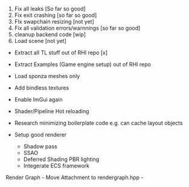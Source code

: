 1. Fix all leaks                                [So far so good]
2. Fix exit crashing                            [so far so good]
3. FIx swapchain resizing                       [not yet]
4. Fix all validation errors/warnnings          [so far so good]
5. cleanup backend code                         [wip]
6. Load scene                                   [not yet]

- Extract all TL stuff out of RHI repo [x]
- Extract Examples (Game engine setup) out of RHI repo

- Load sponza meshes only
- Add bindless textures
- Enable ImGui again
- Shader/Pipeline Hot reloading
- Research minimizing boilerplate code e.g. can cache layout objects

- Setup good renderer
    - Shadow pass
    - SSAO
    - Deferred Shading PBR lighting
    - Integerate ECS framework


Render Graph
    - Move Attachment to rendergraph.hpp
    -